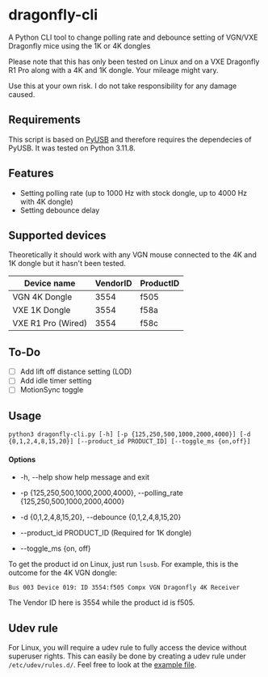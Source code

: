 # dragonfly-cli
A Python CLI tool to change polling rate and debounce setting of VGN/VXE Dragonfly mice using the 1K or 4K dongles

Please note that this has only been tested on Linux and on a VXE Dragonfly R1 Pro along with a 4K and 1K dongle. Your mileage might vary.

Use this at your own risk. I do not take responsibility for any damage caused.

## Requirements
This script is based on [PyUSB](https://github.com/pyusb/pyusb) and therefore requires the dependecies of PyUSB. It was tested on Python 3.11.8.

## Features

- Setting polling rate (up to 1000 Hz with stock dongle, up to 4000 Hz with 4K dongle)
- Setting debounce delay

## Supported devices

Theoretically it should work with any VGN mouse connected to the 4K and 1K dongle but it hasn't been tested.

| Device name   | VendorID | ProductID |
|---------------|----------|-----------|
| VGN 4K Dongle | 3554     | f505      |
| VXE 1K Dongle | 3554     | f58a      |
| VXE R1 Pro (Wired) | 3554 | f58c      |

## To-Do

- [ ] Add lift off distance setting (LOD)
- [ ] Add idle timer setting
- [ ] MotionSync toggle

## Usage

``` 
python3 dragonfly-cli.py [-h] [-p {125,250,500,1000,2000,4000}] [-d {0,1,2,4,8,15,20}] [--product_id PRODUCT_ID] [--toggle_ms {on,off}]
```

#### Options

- -h, --help            show help message and exit
  
- -p {125,250,500,1000,2000,4000}, --polling_rate {125,250,500,1000,2000,4000}

- -d {0,1,2,4,8,15,20}, --debounce {0,1,2,4,8,15,20}

- --product_id PRODUCT_ID (Required for 1K dongle)

- --toggle_ms {on, off}

To get the product id on Linux, just run `lsusb`. For example, this is the outcome for the 4K VGN dongle:

```Bus 003 Device 019: ID 3554:f505 Compx VGN Dragonfly 4K Receiver```

The Vendor ID here is 3554 while the product id is f505.

## Udev rule
For Linux, you will require a udev rule to fully access the device without superuser rights. This can easily be done by creating a udev rule under `/etc/udev/rules.d/`. Feel free to look at the [example file](./51-vxe-mouse.rules).
